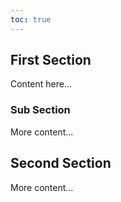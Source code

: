 ```yaml
---
toc: true
---
```


## First Section
Content here...

### Sub Section
More content...

## Second Section
More content...
